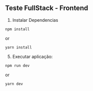 ## Teste FullStack - Frontend

1. Instalar Dependencias

```
npm install
```

or

```
yarn install
```

5. Executar aplicação:

```
npm run dev
```

or

```
yarn dev
```
